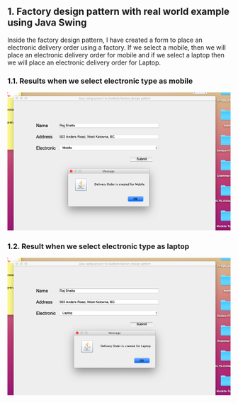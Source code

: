 ## 1. Factory design pattern with real world example using Java Swing ##
Inside the factory design pattern, I have created a form to place an electronic delivery order using a factory. If we select a mobile, then we will place an electronic delivery order for mobile and if we select a laptop then we will place an electronic delivery order for Laptop.


### 1.1. Results when we select electronic type as mobile
<img src="/05-FactoryDesignPattern/result/order-mobile.png">


### 1.2. Result when we select electronic type as laptop 
<img src="/05-FactoryDesignPattern/result/order-laptop.png">
